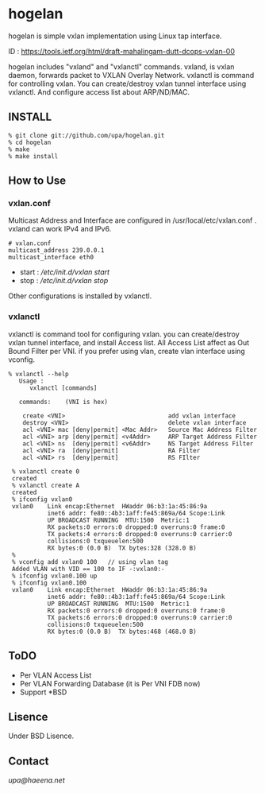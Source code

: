 hogelan
=======

hogelan is simple vxlan implementation using Linux tap interface.

ID : https://tools.ietf.org/html/draft-mahalingam-dutt-dcops-vxlan-00

hogelan includes "vxland" and "vxlanctl" commands.
vxland, is vxlan daemon, forwards packet to VXLAN 
Overlay Network. vxlanctl is command for controlling vxlan. 
You can create/destroy vxlan tunnel interface using 
vxlanctl. And configure access list about ARP/ND/MAC.

INSTALL
-------

	% git clone git://github.com/upa/hogelan.git
	% cd hogelan
	% make
	% make install


How to Use
----------

### vxlan.conf ###

Multicast Address and Interface are configured in 
/usr/local/etc/vxlan.conf . vxland can work IPv4 and 
IPv6.

	# vxlan.conf
	multicast_address 239.0.0.1
	multicast_interface eth0

+ start : _/etc/init.d/vxlan start_
+ stop : _/etc/init.d/vxlan stop_

Other configurations is installed by vxlanctl.


### vxlanctl ###

vxlanctl is command tool for configuring vxlan. you can 
create/destroy vxlan tunnel interface, and install Access list. All Access 
List affect as Out Bound Filter per VNI. if you prefer using 
vlan, create vlan interface using vconfig.


	% vxlanctl --help
	   Usage :
		  vxlanctl [commands]
	  
	   commands:    (VNI is hex)

	    create <VNI>                             add vxlan interface
	    destroy <VNI>                            delete vxlan interface
	    acl <VNI> mac [deny|permit] <Mac Addr>   Source Mac Address Filter
	    acl <VNI> arp [deny|permit] <v4Addr>     ARP Target Address Filter
	    acl <VNI> ns  [deny|permit] <v6Addr>     NS Target Address Filter
	    acl <VNI> ra  [deny|permit]              RA Filter
	    acl <VNI> rs  [deny|permit]              RS FIlter
	 
	 % vxlanctl create 0
	 created
	 % vxlanctl create A
	 created
	 % ifconfig vxlan0
	 vxlan0    Link encap:Ethernet  HWaddr 06:b3:1a:45:86:9a  
	           inet6 addr: fe80::4b3:1aff:fe45:869a/64 Scope:Link
	           UP BROADCAST RUNNING  MTU:1500  Metric:1
	           RX packets:0 errors:0 dropped:0 overruns:0 frame:0
	           TX packets:4 errors:0 dropped:0 overruns:0 carrier:0
	           collisions:0 txqueuelen:500 
	           RX bytes:0 (0.0 B)  TX bytes:328 (328.0 B)
	 %
	 % vconfig add vxlan0 100	// using vlan tag
	 Added VLAN with VID == 100 to IF -:vxlan0:-
	 % ifconfig vxlan0.100 up
	 % ifconfig vxlan0.100
	 vxlan0    Link encap:Ethernet  HWaddr 06:b3:1a:45:86:9a  
	           inet6 addr: fe80::4b3:1aff:fe45:869a/64 Scope:Link
	           UP BROADCAST RUNNING  MTU:1500  Metric:1
	           RX packets:0 errors:0 dropped:0 overruns:0 frame:0
	           TX packets:6 errors:0 dropped:0 overruns:0 carrier:0
	           collisions:0 txqueuelen:500 
	           RX bytes:0 (0.0 B)  TX bytes:468 (468.0 B)


ToDO
----
+ Per VLAN Access List
+ Per VLAN Forwarding Database (it is Per VNI FDB now)
+ Support *BSD 


Lisence
-------
Under BSD Lisence.


Contact
-------
_upa@haeena.net_


